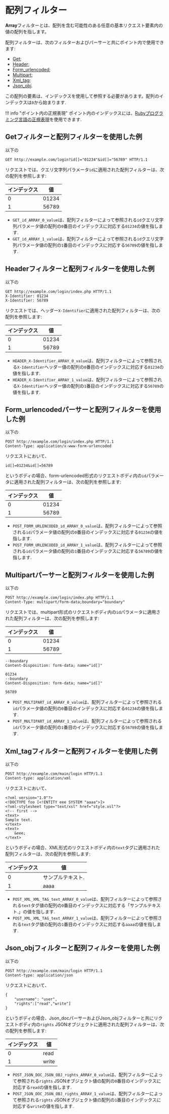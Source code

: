[link-ruby]:        http://ruby-doc.org/core-2.6.1/doc/regexp_rdoc.html

[anchor1]:      #the-example-of-using-the-get-filter-with-the-array-filter
[anchor2]:      #the-example-of-using-the-header-filter-with-the-array-filter
[anchor3]:      #the-example-of-using-the-form_urlencoded-parser-and-the-array-filter
[anchor4]:      #the-example-of-using-the-multipart-parser-and-the-array-filter
[anchor5]:      #the-example-of-using-the-xml_tag-filter-and-the-array-filter
[anchor6]:      #the-example-of-using-the-json_obj-filter-and-the-array-filter

# 配列フィルター

**Array**フィルターとは、配列を含む可能性のある任意の基本リクエスト要素内の値の配列を指します。

配列フィルターは、次のフィルターおよびパーサーと共にポイント内で使用できます:
* [Get][anchor1];
* [Header][anchor2];
* [Form_urlencoded][anchor3];
* [Multipart][anchor4];
* [Xml_tag][anchor5];
* [Json_obj][anchor6].

この配列の要素は、インデックスを使用して参照する必要があります。配列のインデックスは`0`から始まります.

!!! info "ポイント内の正規表現"
    ポイント内のインデックスには、[Rubyプログラミング言語の正規表現][link-ruby]を使用できます.

## Getフィルターと配列フィルターを使用した例

以下の

```
GET http://example.com/login?id[]="01234"&id[]="56789" HTTP/1.1
```

リクエストでは、クエリ文字列パラメータ`id`に適用された配列フィルターは、次の配列を参照します:

| インデックス | 値     |
|--------------|--------|
| 0            | 01234  |
| 1            | 56789  |

* `GET_id_ARRAY_0_value`は、配列フィルターによって参照される`id`クエリ文字列パラメータ値の配列の`0`番目のインデックスに対応する`01234`の値を指します.
* `GET_id_ARRAY_1_value`は、配列フィルターによって参照される`id`クエリ文字列パラメータ値の配列の`1`番目のインデックスに対応する`56789`の値を指します.

## Headerフィルターと配列フィルターを使用した例

以下の

```
GET http://example.com/login/index.php HTTP/1.1
X-Identifier: 01234
X-Identifier: 56789
```

リクエストでは、ヘッダー`X-Identifier`に適用された配列フィルターは、次の配列を参照します:

| インデックス | 値     |
|--------------|--------|
| 0            | 01234  |
| 1            | 56789  |

* `HEADER_X-Identifier_ARRAY_0_value`は、配列フィルターによって参照される`X-Identifier`ヘッダー値の配列の`0`番目のインデックスに対応する`01234`の値を指します.
* `HEADER_X-Identifier_ARRAY_1_value`は、配列フィルターによって参照される`X-Identifier`ヘッダー値の配列の`1`番目のインデックスに対応する`56789`の値を指します.

## Form_urlencodedパーサーと配列フィルターを使用した例

以下の

```
POST http://example.com/login/index.php HTTP/1.1
Content-Type: application/x-www-form-urlencoded
```

リクエストにおいて、

```
id[]=01234&id[]=56789
```

というボディの場合、form-urlencoded形式のリクエストボディ内の`id`パラメータに適用された配列フィルターは、次の配列を参照します:

| インデックス | 値     |
|--------------|--------|
| 0            | 01234  |
| 1            | 56789  |

* `POST_FORM_URLENCODED_id_ARRAY_0_value`は、配列フィルターによって参照される`id`パラメータ値の配列の`0`番目のインデックスに対応する`01234`の値を指します.
* `POST_FORM_URLENCODED_id_ARRAY_1_value`は、配列フィルターによって参照される`id`パラメータ値の配列の`1`番目のインデックスに対応する`56789`の値を指します.

## Multipartパーサーと配列フィルターを使用した例

以下の

```
POST http://example.com/login/index.php HTTP/1.1
Content-Type: multipart/form-data;boundary="boundary" 
```

リクエストでは、multipart形式のリクエストボディ内の`id`パラメータに適用された配列フィルターは、次の配列を参照します:

| インデックス | 値     |
|--------------|--------|
| 0            | 01234  |
| 1            | 56789  |

```
--boundary 
Content-Disposition: form-data; name="id[]" 

01234 
--boundary 
Content-Disposition: form-data; name="id[]"

56789
```

* `POST_MULTIPART_id_ARRAY_0_value`は、配列フィルターによって参照される`id`パラメータ値の配列の`0`番目のインデックスに対応する`01234`の値を指します.
* `POST_MULTIPART_id_ARRAY_1_value`は、配列フィルターによって参照される`id`パラメータ値の配列の`1`番目のインデックスに対応する`56789`の値を指します.

## Xml_tagフィルターと配列フィルターを使用した例

以下の

```
POST http://example.com/main/login HTTP/1.1
Content-type: application/xml
```

リクエストにおいて、

```
<?xml version="1.0"?>
<!DOCTYPE foo [<!ENTITY eee SYSTEM "aaaa">]>
<?xml-stylesheet type="text/xsl" href="style.xsl"?>
<!-- first -->
<text>
Sample text.
</text>
<text>
    &eee;
</text>
```

というボディの場合、XML形式のリクエストボディ内の`text`タグに適用された配列フィルターは、次の配列を参照します:

| インデックス | 値             |
|--------------|----------------|
| 0            | サンプルテキスト. |
| 1            | aaaa           |

* `POST_XML_XML_TAG_text_ARRAY_0_value`は、配列フィルターによって参照される`text`タグ値の配列の`0`番目のインデックスに対応する「サンプルテキスト.」の値を指します.
* `POST_XML_XML_TAG_text_ARRAY_1_value`は、配列フィルターによって参照される`text`タグ値の配列の`1`番目のインデックスに対応する`aaaa`の値を指します.

## Json_objフィルターと配列フィルターを使用した例

以下の

```
POST http://example.com/main/login HTTP/1.1
Content-type: application/json
```

リクエストにおいて、

```
{
    "username": "user",
    "rights":["read","write"]
}
```

というボディの場合、Json_docパーサーおよびJson_objフィルターと共にリクエストボディ内の`rights` JSONオブジェクトに適用された配列フィルターは、次の配列を参照します:

| インデックス | 値    |
|--------------|-------|
| 0            | read  |
| 1            | write |

* `POST_JSON_DOC_JSON_OBJ_rights_ARRAY_0_value`は、配列フィルターによって参照される`rights` JSONオブジェクト値の配列の`0`番目のインデックスに対応する`read`の値を指します.
* `POST_JSON_DOC_JSON_OBJ_rights_ARRAY_1_value`は、配列フィルターによって参照される`rights` JSONオブジェクト値の配列の`1`番目のインデックスに対応する`write`の値を指します.
